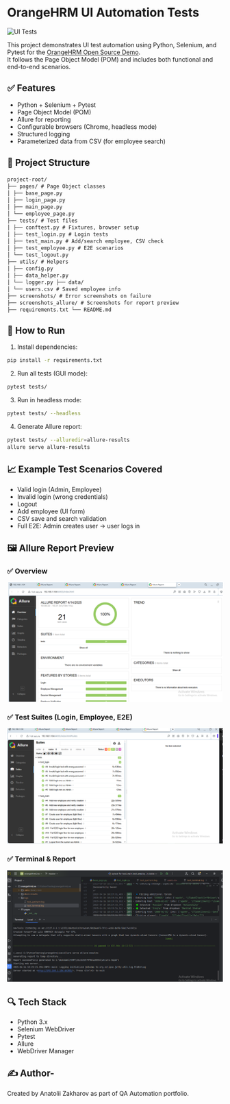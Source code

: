 # OrangeHRM UI Automation Tests

![UI Tests](https://github.com/Montana054/orangehrm-ui-automation/actions/workflows/tests.yml/badge.svg)


This project demonstrates UI test automation using Python, Selenium, and Pytest for the [OrangeHRM Open Source Demo](https://opensource-demo.orangehrmlive.com/).  
It follows the Page Object Model (POM) and includes both functional and end-to-end scenarios.

## ✅ Features

- Python + Selenium + Pytest
- Page Object Model (POM)
- Allure for reporting
- Configurable browsers (Chrome, headless mode)
- Structured logging
- Parameterized data from CSV (for employee search)

## 📂 Project Structure

```
project-root/ 
├── pages/ # Page Object classes 
│ ├── base_page.py 
│ ├── login_page.py 
│ ├── main_page.py 
│ └── employee_page.py 
├── tests/ # Test files 
│ ├── conftest.py # Fixtures, browser setup 
│ ├── test_login.py # Login tests 
│ ├── test_main.py # Add/search employee, CSV check 
│ ├── test_employee.py # E2E scenarios 
│ └── test_logout.py 
├── utils/ # Helpers 
│ ├── config.py 
│ ├── data_helper.py 
│ └── logger.py ├── data/
│ └── users.csv # Saved employee info 
├── screenshots/ # Error screenshots on failure 
├── screenshots_allure/ # Screenshots for report preview 
├── requirements.txt └── README.md
```

## 🚀 How to Run

1. Install dependencies:

```bash
pip install -r requirements.txt
```

2. Run all tests (GUI mode):
```bash
pytest tests/
```

3. Run in headless mode:
```bash
pytest tests/ --headless
```

4. Generate Allure report:
```bash
pytest tests/ --alluredir=allure-results
allure serve allure-results
```
## 📈 Example Test Scenarios Covered

- Valid login (Admin, Employee)
- Invalid login (wrong credentials)
- Logout
- Add employee (UI form)
- CSV save and search validation
- Full E2E: Admin creates user → user logs in

## 🖼 Allure Report Preview
### ✅ Overview
![Overview](screenshots_allure/overview.png)

### ✅ Test Suites (Login, Employee, E2E)
![Test Suites](screenshots_allure/test_suite_list.png)

### ✅ Terminal & Report
![Terminal Success](screenshots_allure/terminal_run_success.png)

## 🔍 Tech Stack

- Python 3.x
- Selenium WebDriver
- Pytest
- Allure
- WebDriver Manager

## ✍ Author- 
Created by Anatolii Zakharov as part of QA Automation portfolio.